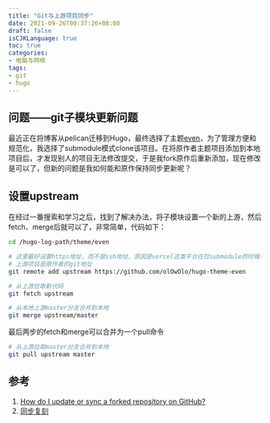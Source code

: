 ```yaml
---
title: "Git与上游项目同步"
date: 2021-09-26T00:37:26+08:00
draft: false
isCJKLanguage: true
toc: true
categories:
- 电脑与网络
tags:
- git
- hugo
---
```


## 问题——git子模块更新问题
最近正在将博客从pelican迁移到Hugo，最终选择了主题[even](https://github.com/olOwOlo/hugo-theme-even)，为了管理方便和规范化，我选择了submodule模式clone该项目。在将原作者主题项目添加到本地项目后，才发现别人的项目无法修改提交，于是我fork原作后重新添加，现在修改是可以了，但新的问题是我如何能和原作保持同步更新呢？

## 设置upstream
在经过一番搜索和学习之后，找到了解决办法，将子模块设置一个新的上游，然后fetch、merge后就可以了，非常简单，代码如下：

```bash
cd /hugo-log-path/theme/even

# 这里最好设置https地址，而不是ssh地址，原因是vercel这类平台在拉submodule的时候不支持
# 上游项目是原作者的git地址
git remote add upstream https://github.com/olOwOlo/hugo-theme-even

# 从上游拉取新代码
git fetch upstream

# 从本地上游master分支合并到本地
git merge upstream/master
```

最后两步的fetch和merge可以合并为一个pull命令
```bash
# 从上游拉取master分支合并到本地
git pull upstream master
```

## 参考
1. [How do I update or sync a forked repository on GitHub?](https://stackoverflow.com/questions/7244321/how-do-i-update-or-sync-a-forked-repository-on-github)
2. [同步复刻](https://docs.github.com/cn/github/collaborating-with-pull-requests/working-with-forks/syncing-a-fork)
